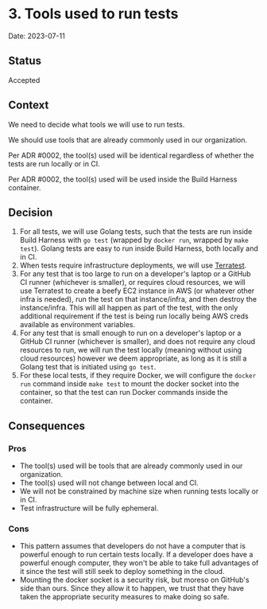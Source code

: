 # 3. Tools used to run tests

Date: 2023-07-11

## Status

Accepted

## Context

We need to decide what tools we will use to run tests.

We should use tools that are already commonly used in our organization.

Per ADR #0002, the tool(s) used will be identical regardless of whether the tests are run locally or in CI.

Per ADR #0002, the tool(s) used will be used inside the Build Harness container.

## Decision

1. For all tests, we will use Golang tests, such that the tests are run inside Build Harness with `go test` (wrapped by `docker run`, wrapped by `make test`). Golang tests are easy to run inside Build Harness, both locally and in CI.
2. When tests require infrastructure deployments, we will use [Terratest](https://github.com/gruntwork-io/terratest).
3. For any test that is too large to run on a developer's laptop or a GitHub CI runner (whichever is smaller), or requires cloud resources, we will use Terratest to create a beefy EC2 instance in AWS (or whatever other infra is needed), run the test on that instance/infra, and then destroy the instance/infra. This will all happen as part of the test, with the only additional requirement if the test is being run locally being AWS creds available as environment variables.
4. For any test that is small enough to run on a developer's laptop or a GitHub CI runner (whichever is smaller), and does not require any cloud resources to run, we will run the test locally (meaning without using cloud resources) however we deem appropriate, as long as it is still a Golang test that is initiated using `go test`.
5. For these local tests, if they require Docker, we will configure the `docker run` command inside `make test` to mount the docker socket into the container, so that the test can run Docker commands inside the container.

## Consequences

### Pros
- The tool(s) used will be tools that are already commonly used in our organization.
- The tool(s) used will not change between local and CI.
- We will not be constrained by machine size when running tests locally or in CI.
- Test infrastructure will be fully ephemeral.

### Cons
- This pattern assumes that developers do not have a computer that is powerful enough to run certain tests locally. If a developer does have a powerful enough computer, they won't be able to take full advantages of it since the test will still seek to deploy something in the cloud.
- Mounting the docker socket is a security risk, but moreso on GitHub's side than ours. Since they allow it to happen, we trust that they have taken the appropriate security measures to make doing so safe.

